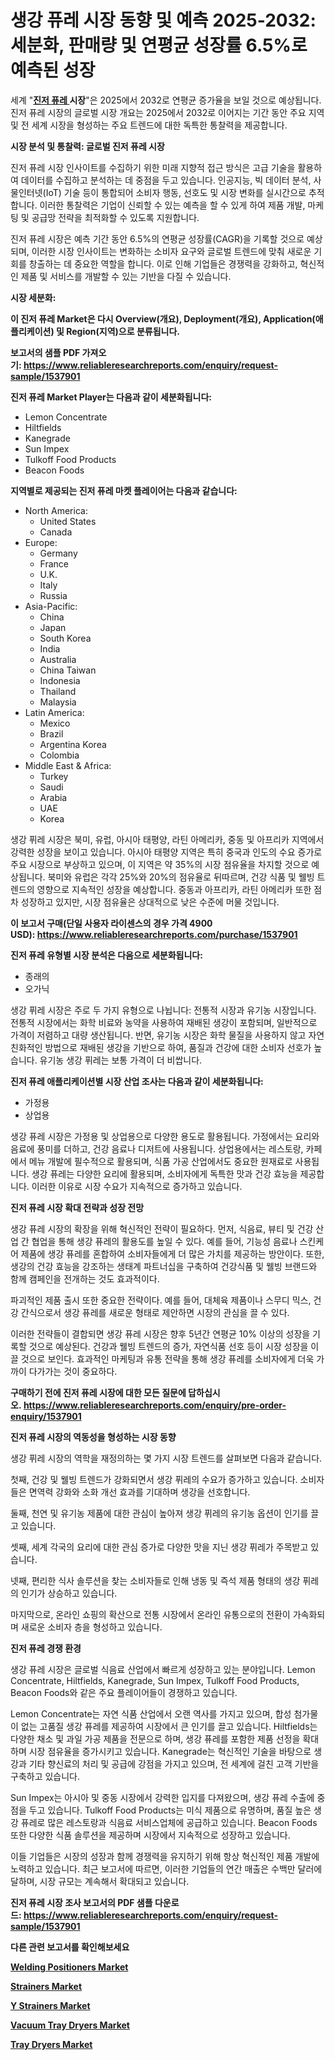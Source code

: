 <p><h1>생강 퓨레 시장 동향 및 예측 2025-2032: 세분화, 판매량 및 연평균 성장률 6.5%로 예측된 성장</h1></p><p>세계 "<strong><a href="https://www.reliableresearchreports.com/ginger-puree-r1537901?utm_campaign=106&utm_medium=8&utm_source=Github&utm_content=ia&utm_term=09042025&utm_id=ginger-puree">진저 퓨레&nbsp;</a></strong><strong>시장</strong>"은 2025에서 2032로 연평균 증가율을 보일 것으로 예상됩니다. 진저 퓨레 시장의 글로벌 시장 개요는 2025에서 2032로 이어지는 기간 동안 주요 지역 및 전 세계 시장을 형성하는 주요 트렌드에 대한 독특한 통찰력을 제공합니다.</p>
<p><strong>시장 분석 및 통찰력: 글로벌 진저 퓨레 시장</strong></p>
<p><p>진저 퓨레 시장 인사이트를 수집하기 위한 미래 지향적 접근 방식은 고급 기술을 활용하여 데이터를 수집하고 분석하는 데 중점을 두고 있습니다. 인공지능, 빅 데이터 분석, 사물인터넷(IoT) 기술 등이 통합되어 소비자 행동, 선호도 및 시장 변화를 실시간으로 추적합니다. 이러한 통찰력은 기업이 신뢰할 수 있는 예측을 할 수 있게 하여 제품 개발, 마케팅 및 공급망 전략을 최적화할 수 있도록 지원합니다. </p><p>진저 퓨레 시장은 예측 기간 동안 6.5%의 연평균 성장률(CAGR)을 기록할 것으로 예상되며, 이러한 시장 인사이트는 변화하는 소비자 요구와 글로벌 트렌드에 맞춰 새로운 기회를 창출하는 데 중요한 역할을 합니다. 이로 인해 기업들은 경쟁력을 강화하고, 혁신적인 제품 및 서비스를 개발할 수 있는 기반을 다질 수 있습니다.</p><a href="%7CAUTHORITHY_DOMAIN_URL%7C?utm_campaign=106&utm_medium=8&utm_source=Github&utm_content=ia&utm_term=09042025&utm_id=ginger-puree"></a></p>
<p><strong>시장 세분화:</strong></p>
<p><strong>이 진저 퓨레 Market은 다시 Overview(개요), Deployment(개요), Application(애플리케이션) 및 Region(지역)으로 분류됩니다.</strong></p>
<p><strong>보고서의 샘플 PDF 가져오기:&nbsp;<a href="https://www.reliableresearchreports.com/enquiry/request-sample/1537901?utm_campaign=106&utm_medium=8&utm_source=Github&utm_content=ia&utm_term=09042025&utm_id=ginger-puree">https://www.reliableresearchreports.com/enquiry/request-sample/1537901</a></strong><strong></strong></p>
<p><strong>진저 퓨레 Market Player는 다음과 같이 세분화됩니다:</strong></p>
<p><ul><li>Lemon Concentrate</li><li>Hiltfields</li><li>Kanegrade</li><li>Sun Impex</li><li>Tulkoff Food Products</li><li>Beacon Foods</li></ul></p>
<p><strong>지역별로 제공되는 진저 퓨레 마켓 플레이어는 다음과 같습니다:</strong></p>
<p><ul>
    <li>
        North America:
        <ul>
            <li>United States</li>
            <li>Canada</li>
        </ul>
    </li>
    <li>
        Europe:
        <ul>
            <li>Germany</li>
            <li>France</li>
            <li>U.K.</li>
            <li>Italy</li>
            <li>Russia</li>
        </ul>
    </li>
    <li>
        Asia-Pacific:
        <ul>
            <li>China</li>
            <li>Japan</li>
            <li>South Korea</li>
            <li>India</li>
            <li>Australia</li>
            <li>China Taiwan</li>
            <li>Indonesia</li>
            <li>Thailand</li>
            <li>Malaysia</li>
        </ul>
    </li>
    <li>
        Latin America:
        <ul>
            <li>Mexico</li>
            <li>Brazil</li>
            <li>Argentina Korea</li>
            <li>Colombia</li>
        </ul>
    </li>
    <li>
        Middle East & Africa:
        <ul>
            <li>Turkey</li>
            <li>Saudi</li>
            <li>Arabia</li>
            <li>UAE</li>
            <li>Korea</li>
        </ul>
    </li>
    </ul></p>
<p><p>생강 퓌레 시장은 북미, 유럽, 아시아 태평양, 라틴 아메리카, 중동 및 아프리카 지역에서 강력한 성장을 보이고 있습니다. 아시아 태평양 지역은 특히 중국과 인도의 수요 증가로 주요 시장으로 부상하고 있으며, 이 지역은 약 35%의 시장 점유율을 차지할 것으로 예상됩니다. 북미와 유럽은 각각 25%와 20%의 점유율로 뒤따르며, 건강 식품 및 웰빙 트렌드의 영향으로 지속적인 성장을 예상합니다. 중동과 아프리카, 라틴 아메리카 또한 점차 성장하고 있지만, 시장 점유율은 상대적으로 낮은 수준에 머물 것입니다.</p></p>
<p><strong>이 보고서 구매(단일 사용자 라이센스의 경우 가격 4900 USD):&nbsp;<a href="https://www.reliableresearchreports.com/purchase/1537901?utm_campaign=106&utm_medium=8&utm_source=Github&utm_content=ia&utm_term=09042025&utm_id=ginger-puree">https://www.reliableresearchreports.com/purchase/1537901</a></strong></p>
<p><strong>진저 퓨레 유형별 시장 분석은 다음으로 세분화됩니다:</strong></p>
<p><ul><li>종래의</li><li>오가닉</li></ul></p>
<p><p>생강 퓌레 시장은 주로 두 가지 유형으로 나뉩니다: 전통적 시장과 유기농 시장입니다. 전통적 시장에서는 화학 비료와 농약을 사용하여 재배된 생강이 포함되며, 일반적으로 가격이 저렴하고 대량 생산됩니다. 반면, 유기농 시장은 화학 물질을 사용하지 않고 자연 친화적인 방법으로 재배된 생강을 기반으로 하여, 품질과 건강에 대한 소비자 선호가 높습니다. 유기농 생강 퓌레는 보통 가격이 더 비쌉니다.</p></p>
<p><strong>진저 퓨레 애플리케이션별 시장 산업 조사는 다음과 같이 세분화됩니다:</strong></p>
<p><ul><li>가정용</li><li>상업용</li></ul></p>
<p><p>생강 퓨레 시장은 가정용 및 상업용으로 다양한 용도로 활용됩니다. 가정에서는 요리와 음료에 풍미를 더하고, 건강 음료나 디저트에 사용됩니다. 상업용에서는 레스토랑, 카페에서 메뉴 개발에 필수적으로 활용되며, 식품 가공 산업에서도 중요한 원재료로 사용됩니다. 생강 퓨레는 다양한 요리에 활용되며, 소비자에게 독특한 맛과 건강 효능을 제공합니다. 이러한 이유로 시장 수요가 지속적으로 증가하고 있습니다.</p></p>
<p><strong>진저 퓨레 시장 확대 전략과 성장 전망</strong></p>
<p><p>생강 퓨레 시장의 확장을 위해 혁신적인 전략이 필요하다. 먼저, 식음료, 뷰티 및 건강 산업 간 협업을 통해 생강 퓨레의 활용도를 높일 수 있다. 예를 들어, 기능성 음료나 스킨케어 제품에 생강 퓨레를 혼합하여 소비자들에게 더 많은 가치를 제공하는 방안이다. 또한, 생강의 건강 효능을 강조하는 생태계 파트너십을 구축하여 건강식품 및 웰빙 브랜드와 함께 캠페인을 전개하는 것도 효과적이다. </p><p>파괴적인 제품 출시 또한 중요한 전략이다. 예를 들어, 대체육 제품이나 스무디 믹스, 건강 간식으로서 생강 퓨레를 새로운 형태로 제안하면 시장의 관심을 끌 수 있다. </p><p>이러한 전략들이 결합되면 생강 퓨레 시장은 향후 5년간 연평균 10% 이상의 성장을 기록할 것으로 예상된다. 건강과 웰빙 트렌드의 증가, 자연식품 선호 등이 시장 성장을 이끌 것으로 보인다. 효과적인 마케팅과 유통 전략을 통해 생강 퓨레를 소비자에게 더욱 가까이 다가가는 것이 중요하다.</p></p>
<p><strong>구매하기 전에 진저 퓨레 시장에 대한 모든 질문에 답하십시오.&nbsp;<a href="https://www.reliableresearchreports.com/enquiry/pre-order-enquiry/1537901?utm_campaign=106&utm_medium=8&utm_source=Github&utm_content=ia&utm_term=09042025&utm_id=ginger-puree">https://www.reliableresearchreports.com/enquiry/pre-order-enquiry/1537901</a></strong><strong></strong></p>
<p><strong>진저 퓨레 시장의 역동성을 형성하는 시장 동향</strong></p>
<p><p>생강 퓌레 시장의 역학을 재정의하는 몇 가지 시장 트렌드를 살펴보면 다음과 같습니다. </p><p>첫째, 건강 및 웰빙 트렌드가 강화되면서 생강 퓌레의 수요가 증가하고 있습니다. 소비자들은 면역력 강화와 소화 개선 효과를 기대하며 생강을 선호합니다. </p><p>둘째, 천연 및 유기농 제품에 대한 관심이 높아져 생강 퓌레의 유기농 옵션이 인기를 끌고 있습니다. </p><p>셋째, 세계 각국의 요리에 대한 관심 증가로 다양한 맛을 지닌 생강 퓌레가 주목받고 있습니다. </p><p>넷째, 편리한 식사 솔루션을 찾는 소비자들로 인해 냉동 및 즉석 제품 형태의 생강 퓌레의 인기가 상승하고 있습니다. </p><p>마지막으로, 온라인 쇼핑의 확산으로 전통 시장에서 온라인 유통으로의 전환이 가속화되며 새로운 소비자 층을 형성하고 있습니다.</p></p>
<p><strong>진저 퓨레 경쟁 환경</strong></p>
<p><p>생강 퓨레 시장은 글로벌 식음료 산업에서 빠르게 성장하고 있는 분야입니다. Lemon Concentrate, Hiltfields, Kanegrade, Sun Impex, Tulkoff Food Products, Beacon Foods와 같은 주요 플레이어들이 경쟁하고 있습니다.</p><p>Lemon Concentrate는 자연 식품 산업에서 오랜 역사를 가지고 있으며, 합성 첨가물이 없는 고품질 생강 퓨레를 제공하여 시장에서 큰 인기를 끌고 있습니다. Hiltfields는 다양한 채소 및 과일 가공 제품을 전문으로 하며, 생강 퓨레를 포함한 제품 선정을 확대하며 시장 점유율을 증가시키고 있습니다. Kanegrade는 혁신적인 기술을 바탕으로 생강과 기타 향신료의 처리 및 공급에 강점을 가지고 있으며, 전 세계에 걸친 고객 기반을 구축하고 있습니다.</p><p>Sun Impex는 아시아 및 중동 시장에서 강력한 입지를 다져왔으며, 생강 퓨레 수출에 중점을 두고 있습니다. Tulkoff Food Products는 미식 제품으로 유명하며, 품질 높은 생강 퓨레로 많은 레스토랑과 식음료 서비스업체에 공급하고 있습니다. Beacon Foods 또한 다양한 식품 솔루션을 제공하며 시장에서 지속적으로 성장하고 있습니다.</p><p>이들 기업들은 시장의 성장과 함께 경쟁력을 유지하기 위해 항상 혁신적인 제품 개발에 노력하고 있습니다. 최근 보고서에 따르면, 이러한 기업들의 연간 매출은 수백만 달러에 달하며, 시장 규모는 계속해서 확대되고 있습니다.</p></p>
<p><strong>진저 퓨레 시장 조사 보고서의 PDF 샘플 다운로드:&nbsp;<a href="https://www.reliableresearchreports.com/enquiry/request-sample/1537901?utm_campaign=106&utm_medium=8&utm_source=Github&utm_content=ia&utm_term=09042025&utm_id=ginger-puree">https://www.reliableresearchreports.com/enquiry/request-sample/1537901</a></strong></p>
<p><strong></strong></p>
<p><strong></strong></p>
<p><strong></strong></p>
<p><strong></strong></p>
<p><strong>다른 관련 보고서를 확인해보세요</strong></p>
<p><strong><p><a href="https://github.com/kryshaprilbb/Market-Research-Report-List-1/blob/main/welding-positioners-market.md?utm_campaign=106&utm_medium=8&utm_source=Github&utm_content=ia&utm_term=09042025&utm_id=ginger-puree">Welding Positioners Market</a></p><p><a href="https://github.com/yepezkommakp/Market-Research-Report-List-1/blob/main/strainers-market.md?utm_campaign=106&utm_medium=8&utm_source=Github&utm_content=ia&utm_term=09042025&utm_id=ginger-puree">Strainers Market</a></p><p><a href="https://github.com/syiqvanyo/Market-Research-Report-List-1/blob/main/y-strainers-market.md?utm_campaign=106&utm_medium=8&utm_source=Github&utm_content=ia&utm_term=09042025&utm_id=ginger-puree">Y Strainers Market</a></p><p><a href="https://github.com/kolffmaris58/Market-Research-Report-List-1/blob/main/vacuum-tray-dryers-market.md?utm_campaign=106&utm_medium=8&utm_source=Github&utm_content=ia&utm_term=09042025&utm_id=ginger-puree">Vacuum Tray Dryers Market</a></p><p><a href="https://github.com/sderolza/Market-Research-Report-List-1/blob/main/tray-dryers-market.md?utm_campaign=106&utm_medium=8&utm_source=Github&utm_content=ia&utm_term=09042025&utm_id=ginger-puree">Tray Dryers Market</a></p></strong></p>